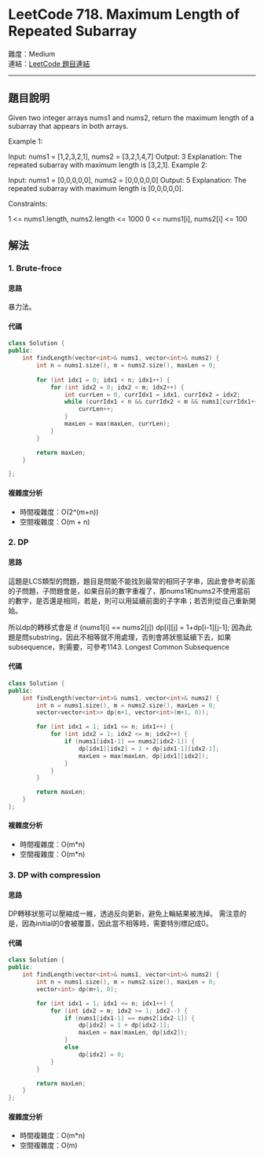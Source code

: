 # LeetCode 718. Maximum Length of Repeated Subarray

難度：Medium  
連結：[LeetCode 題目連結](https://leetcode.com/problems/maximum-length-of-repeated-subarray/description/)

---

## 題目說明
    
Given two integer arrays nums1 and nums2, return the maximum length of a subarray that appears in both arrays.

 

Example 1:

Input: nums1 = [1,2,3,2,1], nums2 = [3,2,1,4,7]
Output: 3
Explanation: The repeated subarray with maximum length is [3,2,1].
Example 2:

Input: nums1 = [0,0,0,0,0], nums2 = [0,0,0,0,0]
Output: 5
Explanation: The repeated subarray with maximum length is [0,0,0,0,0].
 

Constraints:

1 <= nums1.length, nums2.length <= 1000
0 <= nums1[i], nums2[i] <= 100

## 解法
### 1. Brute-froce
#### 思路

暴力法。

#### 代碼
```c++
class Solution {
public:
    int findLength(vector<int>& nums1, vector<int>& nums2) {
        int n = nums1.size(), m = nums2.size(), maxLen = 0;
        
        for (int idx1 = 0; idx1 < n; idx1++) {
            for (int idx2 = 0; idx2 < m; idx2++) {
                int currLen = 0, currIdx1 = idx1, currIdx2 = idx2;
                while (currIdx1 < n && currIdx2 < m && nums1[currIdx1++] == nums2[currIdx2++]) {
                    currLen++;
                }
                maxLen = max(maxLen, currLen);
            }
        }

        return maxLen;
    }

};
```

#### 複雜度分析

- 時間複雜度：O(2^(m+n))
- 空間複雜度：O(m + n)

### 2. DP
#### 思路

這題是LCS類型的問題，題目是問能不能找到最常的相同子字串，因此會參考前面的子問題，子問題會是，如果目前的數字重複了，那nums1和nums2不使用當前的數字，是否還是相同，若是，則可以用延續前面的子字串；若否則從自己重新開始。

所以dp的轉移式會是
    if (nums1[i] == nums2[j])
        dp[i][j] = 1+dp[i-1][j-1];
因為此題是問substring，因此不相等就不用處理，否則會將狀態延續下去，如果subsequence，則需要，可參考1143. Longest Common Subsequence

#### 代碼
```c++
class Solution {
public:
    int findLength(vector<int>& nums1, vector<int>& nums2) {
        int n = nums1.size(), m = nums2.size(), maxLen = 0;
        vector<vector<int>> dp(n+1, vector<int>(m+1, 0));

        for (int idx1 = 1; idx1 <= n; idx1++) {
            for (int idx2 = 1; idx2 <= m; idx2++) {
                if (nums1[idx1-1] == nums2[idx2-1]) {
                    dp[idx1][idx2] = 1 + dp[idx1-1][idx2-1];
                    maxLen = max(maxLen, dp[idx1][idx2]);
                }
            }
        }

        return maxLen;
    }
};
```

#### 複雜度分析

- 時間複雜度：O(m*n)
- 空間複雜度：O(m*n)

### 3. DP with compression
#### 思路

DP轉移狀態可以壓縮成一維，透過反向更新，避免上輪結果被洗掉。
需注意的是，因為initial的0會被覆蓋，因此當不相等時，需要特別標記成0。
   
#### 代碼
```c++
class Solution {
public:
    int findLength(vector<int>& nums1, vector<int>& nums2) {
        int n = nums1.size(), m = nums2.size(), maxLen = 0;
        vector<int> dp(m+1, 0);

        for (int idx1 = 1; idx1 <= n; idx1++) {
            for (int idx2 = m; idx2 >= 1; idx2--) {
                if (nums1[idx1-1] == nums2[idx2-1]) {
                    dp[idx2] = 1 + dp[idx2-1];
                    maxLen = max(maxLen, dp[idx2]);
                }
                else
                    dp[idx2] = 0;
            }
        }

        return maxLen;
    }
};
```

#### 複雜度分析

- 時間複雜度：O(m*n)
- 空間複雜度：O(m)
